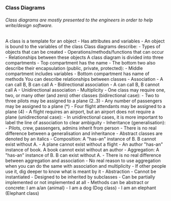### Class Diagrams

###### Class diagrams are mostly presented to the engineers in order to help write/design software.

A class is a template for an object
    - Has attributes and variables
    - An object is bound to the variables of the class
Class diagrams describe:
    - Types of objects that can be created
    - Operations/methods/functions that can occur
    - Relationships between these objects
A class diagram is divided into three compartments
    - Top compartment has the name
    - The bottom two also describe their encapsulation (public, private, protected):
        - Middle compartment includes variables
        - Bottom compartment has name of methods
You can describe relationships between classes
    - Association 
        - A can call B, B can call A
            - Bidirectional association
        - A can call B, B cannot call A
            - Unidirectional association
    - Multiplicity
        - One class may require one, two, or many other (and zero) other classes (bidirectional case):
            - Two to three pilots may be assigned to a plane (2..3)
            - Any number of passengers may be assigned to a plane (*)
            - Four flight attendants may be assigned to a plane (4)
        - A flight requires an airport, but an airport does not require a plane (unidirectional case):
            - In unidirectional cases, it is more important to label the line of association to clear ambiguity
    - Inheritance (generalisation):
        - Pilots, crew, passengers, admins inherit from person
        - There is no real difference between a generalisation and inheritance
        - Abstract classes are denoted by an italics
    - Composition: A "has-an" instance of B. B cannot exist without A.
        - A plane cannot exist without a flight
        - An author "has-an" instance of book. A book cannot exist without an author
    - Aggregation: A "has-an" instance of B. B can exist without A.
        - There is no real difference between aggregation and association
            - No real reason to use aggregation when you can do the same with association and multiplicity
            - If other people use it, dig deeper to know what is meant by it
    - Abstraction
        - Cannot be instantiated
        - Designed to be inherited by subclasses
        - Can be partially implemented or not implemented at all
        - Methods can be abstract or concrete: I am a/an {animal}
            - I am a dog (Dog class)
            - I am an elephant (Elephant class)
